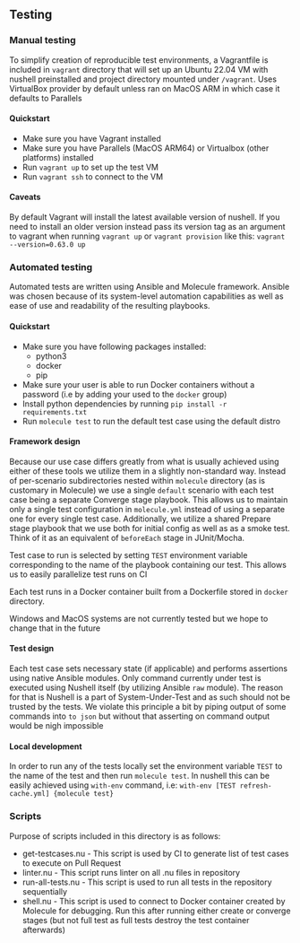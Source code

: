 ## __Testing__

### __Manual testing__
To simplify creation of reproducible test environments, a Vagrantfile is included in `vagrant` directory that will set up an Ubuntu 22.04 VM with nushell preinstalled and project directory mounted under `/vagrant`. Uses VirtualBox provider by default unless ran on MacOS ARM in which case it defaults to Parallels

#### __Quickstart__
* Make sure you have Vagrant installed
* Make sure you have Parallels (MacOS ARM64) or Virtualbox (other platforms) installed
* Run `vagrant up` to set up the test VM
* Run `vagrant ssh` to connect to the VM

#### __Caveats__
By default Vagrant will install the latest available version of nushell. If you need to install an older version instead pass its version tag as an argument to vagrant when running `vagrant up` or `vagrant provision` like this: `vagrant --version=0.63.0 up`

### __Automated testing__
Automated tests are written using Ansible and Molecule framework. Ansible was chosen because of its system-level automation capabilities as well as ease of use and readability of the resulting playbooks.

#### __Quickstart__
* Make sure you have following packages installed:
    * python3
    * docker
    * pip
* Make sure your user is able to run Docker containers without a password (i.e by adding your used to the `docker` group)
* Install python dependencies by running `pip install -r requirements.txt`
* Run `molecule test` to run the default test case using the default distro

#### __Framework design__
Because our use case differs greatly from what is usually achieved using either of these tools we utilize them in a slightly non-standard way. Instead of per-scenario subdirectories nested within `molecule` directory (as is customary in Molecule) we use a single `default` scenario with each test case being a separate Converge stage playbook. This allows us to maintain only a single test configuration in `molecule.yml` instead of using a separate one for every single test case. Additionally, we utilize a shared Prepare stage playbook that we use both for initial config as well as as a smoke test. Think of it as an equivalent of `beforeEach` stage in JUnit/Mocha.

Test case to run is selected by setting `TEST` environment variable corresponding to the name of the playbook containing our test. This allows us to easily parallelize test runs on CI

Each test runs in a Docker container built from a Dockerfile stored in `docker` directory.

Windows and MacOS systems are not currently tested but we hope to change that in the future

#### __Test design__
Each test case sets necessary state (if applicable) and performs assertions using native Ansible modules. Only command currently under test is executed using Nushell itself (by utilizing Ansible `raw` module). The reason for that is Nushell is a part of System-Under-Test and as such should not be trusted by the tests. We violate this principle a bit by piping output of some commands into `to json` but without that asserting on command output would be nigh impossible

#### __Local development__
In order to run any of the tests locally set the environment variable `TEST` to the name of the test and then run `molecule test`. In nushell this can be easily achieved using `with-env` command, i.e: `with-env [TEST refresh-cache.yml] {molecule test}`

### __Scripts__
Purpose of scripts included in this directory is as follows:
* get-testcases.nu - This script is used by CI to generate list of test cases to execute on Pull Request
* linter.nu - This script runs linter on all .nu files in repository
* run-all-tests.nu - This script is used to run all tests in the repository sequentially
* shell.nu - This script is used to connect to Docker container created by Molecule for debugging. Run this after running either create or converge stages (but not full test as full tests destroy the test container afterwards)
